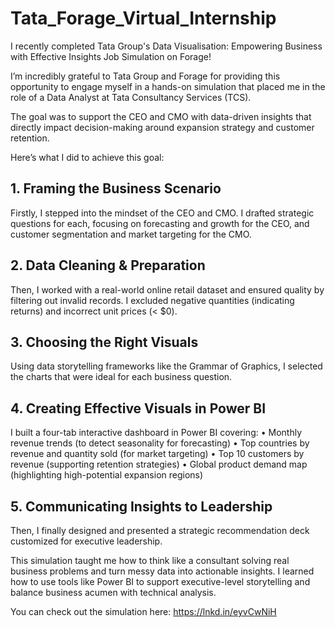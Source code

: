 # Tata_Forage_Virtual_Internship

I recently completed Tata Group's Data Visualisation: Empowering Business with Effective Insights Job Simulation on Forage!

I’m incredibly grateful to Tata Group and Forage for providing this opportunity to engage myself in a hands-on simulation that placed me in the role of a Data Analyst at Tata Consultancy Services (TCS).

The goal was to support the CEO and CMO with data-driven insights that directly impact decision-making around expansion strategy and customer retention.

Here’s what I did to achieve this goal:

## 1. Framing the Business Scenario
Firstly, I stepped into the mindset of the CEO and CMO. I drafted strategic questions for each, focusing on forecasting and growth for the CEO, and customer segmentation and market targeting for the CMO.

## 2. Data Cleaning & Preparation
Then, I worked with a real-world online retail dataset and ensured quality by filtering out invalid records. I excluded negative quantities (indicating returns) and incorrect unit prices (< $0).

## 3. Choosing the Right Visuals
Using data storytelling frameworks like the Grammar of Graphics, I selected the charts that were ideal for each business question.

## 4. Creating Effective Visuals in Power BI
I built a four-tab interactive dashboard in Power BI covering:
• Monthly revenue trends (to detect seasonality for forecasting)
• Top countries by revenue and quantity sold (for market targeting)
• Top 10 customers by revenue (supporting retention strategies)
• Global product demand map (highlighting high-potential expansion regions)

## 5. Communicating Insights to Leadership
Then, I finally designed and presented a strategic recommendation deck customized for executive leadership.

This simulation taught me how to think like a consultant solving real business problems and turn messy data into actionable insights.
I learned how to use tools like Power BI to support executive-level storytelling and balance business acumen with technical analysis.

You can check out the simulation here: https://lnkd.in/eyvCwNiH
